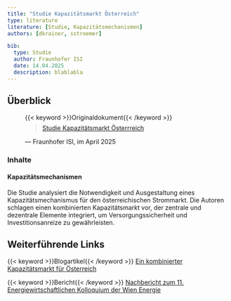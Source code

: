 ```yaml
---
title: "Studie Kapazitätsmarkt Österreich"
type: literature
literature: [Studie, Kapazitätsmechanismen]
authors: [dkrainer, sstroemer]

bib:
  type: Studie
  author: Fraunhofer ISI
  date: 14.04.2025
  description: blablabla
---
```


## Überblick

<figure>
    {{< keyword >}}Originaldokument{{< /keyword >}}
    <blockquote style="margin-top: 0.5em;">
        <a href="https://positionen.wienenergie.at/wp-content/uploads/2025/05/Kapazitaetsmarkt-Oesterreich_Fraunhofer-ISI.pdf" target="_blank">
            Studie Kapazitätsmarkt Österrreich
        </a>
    </blockquote>
    <figcaption>— Fraunhofer ISI, im April 2025</figcaption>
</figure>

### Inhalte

#### Kapazitätsmechanismen

Die Studie analysiert die Notwendigkeit und Ausgestaltung eines Kapazitätsmechanismus für den österreichischen Strommarkt. Die Autoren schlagen einen kombinierten Kapazitätsmarkt vor, der zentrale und dezentrale Elemente integriert, um Versorgungssicherheit und Investitionsanreize zu gewährleisten.

## Weiterführende Links

{{< keyword >}}Blogartikel{{< /keyword >}} [Ein kombinierter Kapazitätsmarkt für Österreich](https://positionen.wienenergie.at/studien/kapazitaetsmarkt-studie/)

{{< keyword >}}Bericht{{< /keyword >}} [Nachbericht zum 11. Energiewirtschaftlichen Kolloquium der Wien Energie](https://positionen.wienenergie.at/blog/nachbericht-11-energiewirtschaftliches-kolloquium/)
